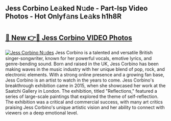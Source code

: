 ## Jess Corbino Le𝚊ked N𝚞de - Part-Isp Video Photos - Hot Onlyf𝚊ns Le𝚊ks h1h8R

# <h2><a href="http://ab3103.deff.icu/?id=Jess+Corbino">🔗 New 👉🔴 Jess Corbino VIDEO Photos</a></h2>

[![Jess Corbino N𝚞des](https://i.imgur.com/rIISA9y.gif)](http://ab3103.deff.icu/?id=Jess+Corbino)
Jess Corbino is a talented and versatile British singer-songwriter, known for her powerful vocals, emotive lyrics, and genre-bending sound. Born and raised in the UK, Jess Corbino has been making waves in the music industry with her unique blend of pop, rock, and electronic elements. With a strong online presence and a growing fan base, Jess Corbino is an artist to watch in the years to come. Jess Corbino's breakthrough exhibition came in 2015, when she showcased her work at the Saatchi Gallery in London. The exhibition, titled "Reflections," featured a series of large-scale paintings that explored the theme of self-reflection. The exhibition was a critical and commercial success, with many art critics praising Jess Corbino's unique artistic vision and her ability to connect with viewers on a deep emotional level.
